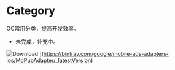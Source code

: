 # Category
OC常用分类，提高开发效率。
* 未完成，补充中。

![Download](https://api.bintray.com/packages/google/mobile-ads-adapters-ios/MoPubAdapter/images/download.svg) ](https://bintray.com/google/mobile-ads-adapters-ios/MoPubAdapter/_latestVersion)

